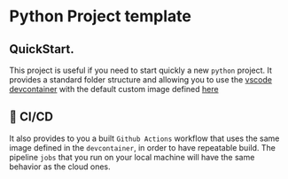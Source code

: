 # Python Project template

## QuickStart.
This project is useful if you need to start quickly a new `python` project.
It provides a standard folder structure and allowing you to use the [vscode devcontainer](https://code.visualstudio.com/docs/remote/containers) with 
the default custom image defined [here](https://github.com/massicer/python_toolchain)

## 🚀 CI/CD
It also provides to you a built `Github Actions` workflow  that uses the same image defined in the `devcontainer`, in order to have
repeatable build.
The pipeline `jobs` that you run on your local machine will have the same behavior as the cloud ones.
